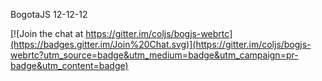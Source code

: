 BogotaJS 12-12-12


[![Join the chat at https://gitter.im/coljs/bogjs-webrtc](https://badges.gitter.im/Join%20Chat.svg)](https://gitter.im/coljs/bogjs-webrtc?utm_source=badge&utm_medium=badge&utm_campaign=pr-badge&utm_content=badge)